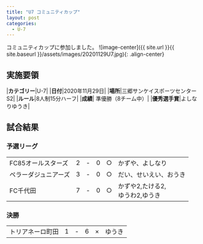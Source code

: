 ```yaml
---
title: "U7 コミュニティカップ"
layout: post
categories:
  - U-7
---
```


コミュニティカップに参加しました。
![image-center]({{ site.url }}{{ site.baseurl }}/assets/images/20201129U7.jpg){: .align-center}


## 実施要領

|**カテゴリー**|U-7|
|**日付**|2020年11月29日|
|**場所**|三郷サンケイスポーツセンターS2|
|**ルール**|8人制15分ハーフ|
|**成績**| 準優勝（8チーム中）|
|**優秀選手賞**|よしなりゆうき|

## 試合結果

### 予選リーグ

|            |    |   |    |         |    |
|:-----------|:--:|:-:|:--:|:--:|:--------|
|FC85オールスターズ|    2| - |   0|○|かずや、よしなり|
|ペラーダジュニアーズ|    3| - |   0|○|だい、せいえい、おうき|
|FC千代田|    7| - |   0|○|かずや2,たける2,<br>ゆうわ2,ゆうき|


### 決勝

|            |    |   |    |         |    |
|:-----------|:--:|:-:|:--:|:--:|:--------|
|トリアネーロ町田| 1| - |   6|×|ゆうき|
